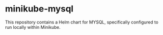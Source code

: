 # minikube-mysql
This repository contains a Helm chart for MYSQL, specifically configured to run locally within Minikube.
